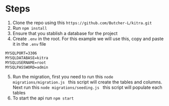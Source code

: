 # Steps

1. Clone the repo using this 
```https://github.com/Butcher-L/kitra.git```
2. Run ```npm install```
3. Ensure that you stablish a database for the project
4. Create ```.env``` in the root.
   For this example we will use this, copy and paste it in the ```.env``` file
```MYSQLHOST=127.0.0.1
MYSQLPORT=3306
MYSQLDATABASE=kitra
MYSQLUSERNAME=root
MYSQLPASSWORD=admin
```
5. Run the migration, first you need to run this
```node migrations/migration.js ```
   this script will create the tables and columns. 
   Next run this 
```node migrations/seeding.js ```
   this script will populate each tables
6. To start the api run ```npm start```


